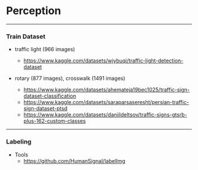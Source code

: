 # Perception

-----------------------------------

### Train Dataset

- traffic light (966 images)
	- https://www.kaggle.com/datasets/wjybuqi/traffic-light-detection-dataset
	
- rotary (877 images), crosswalk (1491 images)
	- https://www.kaggle.com/datasets/ahemateja19bec1025/traffic-sign-dataset-classification
	- https://www.kaggle.com/datasets/saraparsaseresht/persian-traffic-sign-dataset-ptsd
	- https://www.kaggle.com/datasets/daniildeltsov/traffic-signs-gtsrb-plus-162-custom-classes
	
------------------------------------

### Labeling

- Tools 
	- https://github.com/HumanSignal/labelImg
